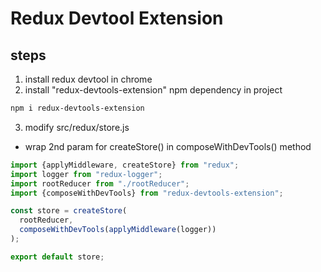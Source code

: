# Redux Devtool Extension

## steps

1. install redux devtool in chrome
2. install "redux-devtools-extension" npm dependency in project

```zsh
npm i redux-devtools-extension
```

3. modify src/redux/store.js

- wrap 2nd param for createStore() in composeWithDevTools() method

```js
import {applyMiddleware, createStore} from "redux";
import logger from "redux-logger";
import rootReducer from "./rootReducer";
import {composeWithDevTools} from "redux-devtools-extension";

const store = createStore(
  rootReducer,
  composeWithDevTools(applyMiddleware(logger))
);

export default store;
```
